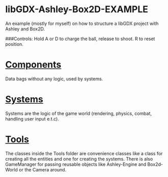 # libGDX-Ashley-Box2D-EXAMPLE
An example (mostly for myself) on how to structure a libGDX project with Ashley and Box2D.

###Controls:
Hold A or D to charge the ball, release to shoot. R to reset position.

# [Components](https://github.com/rickyyR/libGDX-Ashley-Box2D-EXAMPLE/tree/master/core/src/main/java/org/rickyyr/libgdx_ashley_box2d_example/components)
Data bags without any logic, used by systems.

# [Systems](https://github.com/rickyyR/libGDX-Ashley-Box2D-EXAMPLE/tree/master/core/src/main/java/org/rickyyr/libgdx_ashley_box2d_example/systems)
Systems are the logic of the game world (rendering, physics, combat, handling user input e.t.c).

# [Tools](https://github.com/rickyyR/libGDX-Ashley-Box2D-EXAMPLE/tree/master/core/src/main/java/org/rickyyr/libgdx_ashley_box2d_example/systems)
The classes inside the Tools folder are convenience classes like a class for creating all the entities and one for creating the systems. 
There is also GameManager for passing reusable objects like Ashley-Engine and Box2d-World or the Camera around.
